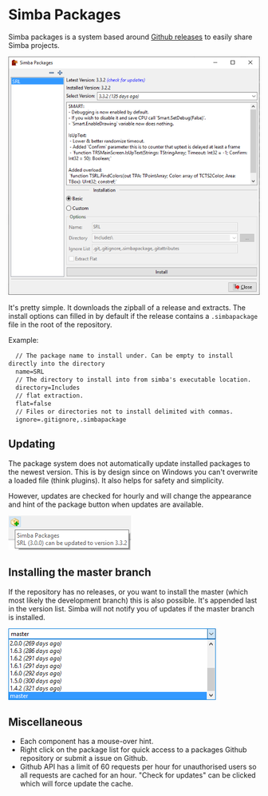 # Simba Packages

Simba packages is a system based around [Github releases](https://help.github.com/en/articles/creating-releases) to easily share Simba projects.

![img](form.png?raw=true "Package Form")

It's pretty simple. It downloads the zipball of a release and extracts. The install options can filled in by default if the release contains a `.simbapackage` file in the root of the repository.

Example:
```
  // The package name to install under. Can be empty to install directly into the directory
  name=SRL
  // The directory to install into from simba's executable location.
  directory=Includes
  // flat extraction.
  flat=false
  // Files or directories not to install delimited with commas.
  ignore=.gitignore,.simbapackage
```
## Updating

The package system does not automatically update installed packages to the newest version. This is by design since on Windows you can't overwrite a loaded file (think plugins). It also helps for safety and simplicity.

However, updates are checked for hourly and will change the appearance and hint of the package button when updates are available.

![img](updates.png?raw=true "Package Update")


## Installing the master branch
If the repository has no releases, or you want to install the master (which most likely the development branch) this is also possible. It's appended last in the version list. Simba will not notify you of updates if the master branch is installed.

![img](master.png?raw=true "Master Branch")

## Miscellaneous

* Each component has a mouse-over hint.
* Right click on the package list for quick access to a packages Github repository or submit a issue on Github.
* Github API has a limit of 60 requests per hour for unauthorised users so all requests are cached for an hour. "Check for updates" can be clicked which will force update the cache. 